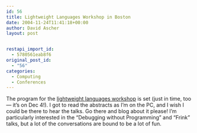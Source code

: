 ```yaml
---
id: 56
title: Lightweight Languages Workshop in Boston
date: 2004-11-24T11:41:18+00:00
author: David Ascher
layout: post


restapi_import_id:
  - 5780561eab8f6
original_post_id:
  - "56"
categories:
  - Computing
  - Conferences
---
```

The program for the [lightweight languages workshop](http://ll4.csail.mit.edu/) is set (just in time, too &#8212; it&#8217;s on Dec 4!). I got to read the abstracts as I&#8217;m on the PC, and I wish I could be there to hear the talks. Go there and blog about it please! I&#8217;m particularly interested in the &#8220;Debugging without Programming&#8221; and &#8220;Frink&#8221; talks, but a lot of the conversations are bound to be a lot of fun.